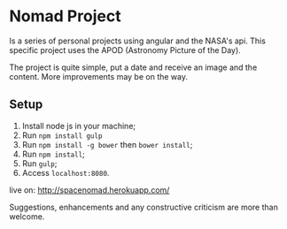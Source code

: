 # Nomad Project
Is a series of personal projects using angular and the NASA's api. This specific project uses the APOD
(Astronomy Picture of the Day).

The project is quite simple, put a date and receive an image and the content. More improvements may be on the way.

## Setup
1. Install node js in your machine;
2. Run `npm install gulp`
3. Run `npm install -g bower` then `bower install`;
4. Run `npm install`;
5. Run `gulp`;
6. Access `localhost:8080`.

live on: http://spacenomad.herokuapp.com/

Suggestions, enhancements and any constructive criticism are more than welcome.
